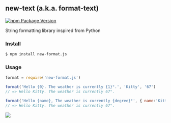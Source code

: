 ## new-text (a.k.a. format-text)
[![npm Package Version](https://img.shields.io/npm/v/new-format.js.svg?maxAge=2592000)](https://www.npmjs.com/package/new-format.js)

String formatting library inspired from Python

### Install

```bash
$ npm install new-format.js
```

### Usage

```js
format = require('new-format.js')

format('Hello {0}. The weather is currently {1}°.', 'Kitty', '67')
// => Hello Kitty. The weather is currently 67°.

format('Hello {name}, The weather is currently {degree}°', { name:'Kitty', degree: 67 })
// => Hello Kitty. The weather is currently 67°.
```

![](https://dl.dropbox.com/s/9q2p5mrqnajys22/npmel.jpg?token_hash=AAHqttN9DiGl63ma8KRw-G0cdalaiMzrvrOPGnOfDslDjw)
